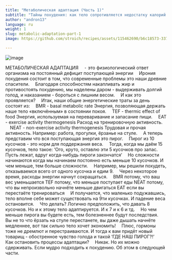 ```yaml
---
title: "Метаболическая адаптация (Часть 1)"
subtitle: "Тайны похудения: как тело сопротивляется недостатку калорий и как противостоять этому"
author: "andron13"
language: ru
weight: 1
slug: metabolic-adaptation-part-1
image: https://github.com/stroich/recipes/assets/115462690/b6c18573-3375-4506-85f7-743e2ab0c405

---
```


![image](https://github.com/stroich/recipes/assets/115462690/b6c18573-3375-4506-85f7-743e2ab0c405)

МЕТАБОЛИЧЕСКАЯ АДАПТАЦИЯ
⠀
⁃ это физиологический ответ организма на постоянный дефицит поступающей энергии
⠀
Ирония похудения состоит в том, что современные проблемы это наши древние спасители.
⠀
Благодаря способностям накапливать жир и противостоять похудению, мы наделены даром - выдерживать долгий голод, и наказанием - бороться с лишним весом.
⠀
И как это проявляется?
⠀
Итак, наши общие энергетические траты за день состоят из:
⠀
BMR - basal metabolic rate
Энергия, позволяющая держать наше тело «включённым» в состоянии покоя.
⠀
TEF - thermic effect of food
Энергия, используемая на переваривание и запасание пищи.
⠀
EAT - exercise activity thermogenesis
Расход на тренировочную активность.
⠀
NEAT - non-exercise activity thermogenesis
Трудовая и прочая активность.
Например: работа, прогулки, ёрзанье на стуле.
⠀
А теперь представим что вся поступающая энергия это пирог.
⠀
Пирог из 10 кусочков - это норм для поддержания веса.
⠀
Тогда, когда мы даём 15 кусочков, тело такое:
‘Ого, круто, оставлю эти 5 кусочков про запас. Пусть лежат, вдруг когда-нибудь пироги закончатся‘
⠀
Но сложности начинаются когда мы начинаем постоянно есть меньше 10 кусочков.
И чем меньше, тем больше сложности.
⠀
Например, мы решили похудеть, отказываемся всего от одного кусочка и едим 9.
⠀
Через некоторое время, расходы энергии начнут сокращаться.
⠀
ВМR потому, что ваш вес уменьшается
ТЕF потому, что меньше поступает еды
NEAT потому, что вы непроизвольно начнёте меньше двигаться
ЕАТ если вы перестаёте тренироваться
⠀
И получается, что маленько подужавшись, тело вполне себе может существовать на 9ти кусочках. И падение веса остановится.
⠀
Что делать?
Логично предположить, что давать 8 кусочков. Но и к этому тело адаптируется. И к 7 и к 6 и тд.
⠀
Но чем меньше пирога вы будете есть, тем болезненнее будут последствия.
⠀
Вы не то что ёрзать на стуле перестанете, вы даже дышать начнёте медленнее, вот так сильно тело хочет экономить!
⠀
Плюс, гормоны тоже не дремлют и перестраиваются. И тогда к вам придёт новый товарищ - обостренное чувство голода и такой ‘ГДЕ НАШ ПИРОГ?!’
⠀
Как остановить процессы адаптации?
⠀
Никак. Но их можно сдерживать.
Если мудро подходить к похудению.
Об этом в следующей части.

